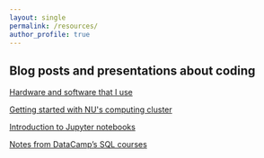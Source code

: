 ```yaml
---
layout: single
permalink: /resources/
author_profile: true
---
```





## Blog posts and presentations about coding 

[Hardware and software that I use](https://sahildshah1.github.io/usesthis/)

[Getting started with NU's computing cluster](https://sahildshah1.github.io/wikiQuest/)

[Introduction to Jupyter notebooks](https://docs.google.com/presentation/d/1HsDFKNDNp4-dms5JUGZiv8SDOpfa2FzxiOizS65_gig/edit?usp=sharing)

[Notes from DataCamp’s SQL courses](https://sahildshah1.github.io/datacamp_sql/)


<!-- 
Descriptoin:

Complied from Google Docs wiki-Coding, ~/Desktop 2018  02 -16 -->

<!-- Here are the guides, tools, papers, etc that I keep coming back to:

## Coding best practices:

### Examples of documentation 
- https://help.github.com/articles/about-readmes/
- https://chris.beams.io/posts/git-commit/
- http://www.writethedocs.org/guide/writing/beginners-guide-to-docs/


### Workflow and organization: 
- https://www.svds.com/jupyter-notebook-best-practices-for-data-science/
- https://edwinth.github.io/blog/workflow/
- http://changhsinlee.com/exploration-product-workflow/
- https://nicercode.github.io/blog/2013-04-05-projects/


## Development environment

- Sublime Text 2 with 'Git Gutter' and  'Vintage Mode'
- https://git.github.io/git-reference/
- http://colorbrewer2.org/
- igraph (specifically the components, decompose, distances functions)


## Science 

- https://jxyzabc.blogspot.com/
- https://doi.org/10.1371/journal.pcbi.1005619
- https://github.com/jtleek/readingpapers
 -->
